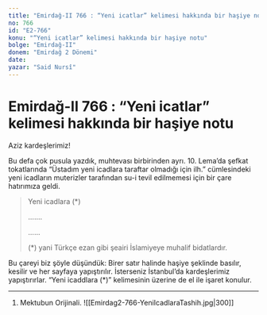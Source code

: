 ```yaml
---
title: "Emirdağ-II 766 : “Yeni icatlar” kelimesi hakkında bir haşiye notu"
no: 766
id: "E2-766"
konu: "“Yeni icatlar” kelimesi hakkında bir haşiye notu"
bolge: "Emirdağ-II"
donem: "Emirdağ 2 Dönemi"
date: 
yazar: "Said Nursî"
---
```


# Emirdağ-II 766 : “Yeni icatlar” kelimesi hakkında bir haşiye notu

Aziz kardeşlerimiz!

Bu defa çok pusula yazdık, muhtevası birbirinden ayrı. 10. Lema’da şefkat tokatlarında “Üstadım yeni icadlara taraftar olmadığı için ilh.” cümlesindeki yeni icadların muterizler tarafından su-i tevil edilmemesi için bir çare hatırımıza geldi.

> Yeni icadlara (*)
> 
> .......
> 
> ......
> 
> (*) yani Türkçe ezan gibi şeairi İslamiyeye muhalif bidatlardır.

Bu çareyi biz şöyle düşündük: Birer satır halinde haşiye şeklinde basılır, kesilir ve her sayfaya yapıştırılır. İsterseniz İstanbul’da kardeşlerimiz yapıştırırlar. “Yeni icaddlara (*)” kelimesinin üzerine de el ile işaret konulur.

***

1. Mektubun Orijinali.
![[Emirdag2-766-YeniIcadlaraTashih.jpg|300]]

